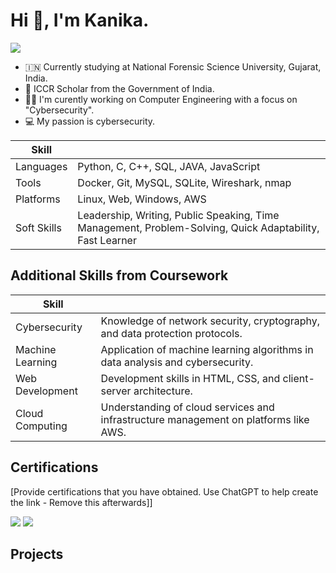# Hi 👋, I'm Kanika.
<a href="https://www.linkedin.com/in/kanika-im-erb-475643267/">
    <img src="https://img.shields.io/badge/-LinkedIn-0072b1?&style=for-the-badge&logo=linkedin&logoColor=white" />
</a>


- 🇮🇳 Currently studying at National Forensic Science University, Gujarat, India. 
- 🪷 ICCR Scholar from the Government of India.
- 👩‍💻 I'm curently working on Computer Engineering with a focus on "Cybersecurity".
- 💻 My passion is cybersecurity. 


| Skill                                         |        |
|-----------------------------------------------|----------------------------|
| Languages | Python, C, C++, SQL, JAVA, JavaScript |
| Tools | Docker, Git, MySQL, SQLite, Wireshark, nmap|
| Platforms | Linux, Web, Windows, AWS |
| Soft Skills | Leadership, Writing, Public Speaking, Time Management, Problem-Solving, Quick Adaptability, Fast Learner |


## Additional Skills from Coursework
| Skill                                         |        |
|-----------------------------------------------|----------------------------|
| Cybersecurity | Knowledge of network security, cryptography, and data protection protocols. |
| Machine Learning | Application of machine learning algorithms in data analysis and cybersecurity. |
| Web Development | Development skills in HTML, CSS, and client-server architecture. |
| Cloud Computing | Understanding of cloud services and infrastructure management on platforms like AWS. |

## Certifications
[Provide certifications that you have obtained. Use ChatGPT to help create the link - Remove this afterwards]]
<div>

<img src="https://img.shields.io/badge/-Google Cybersecurity Certificate%2B-007ACC?&style=for-the-badge&logo=google&logoColor=white" />
<img src="https://img.shields.io/badge/-AWS Academy Graduate%2B-808080?&style=for-the-badge&logo=amazon-aws&logoColor=white" />
</div>

## Projects

